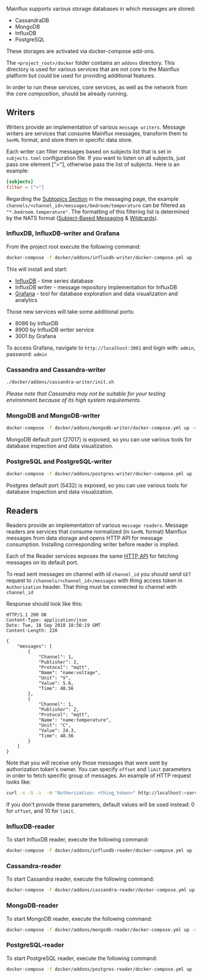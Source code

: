 Mainflux supports various storage databases in which messages are stored:
- CassandraDB
- MongoDB
- InfluxDB
- PostgreSQL

These storages are activated via docker-compose add-ons.

The `<project_root>/docker` folder contains an `addons` directory. This directory is used for various services that are not core to the Mainflux platform but could be used for providing additional features.

In order to run these services, core services, as well as the network from the core composition, should be already running.

## Writers

Writers provide an implementation of various `message writers`. Message writers are services that consume Mainflux messages, transform them to `SenML` format, and store them in specific data store.

Each writer can filter messages based on subjects list that is set in `subjects.toml` configuration file. If you want to listen on all subjects, just pass one element [">"], otherwise pass the list of subjects. Here is an example:

```toml
[subjects]
filter = [">"]
```

Regarding the [Subtopics Section](messaging.md#subtopics) in the messaging page, the example `channels/<channel_id>/messages/bedroom/temperature` can be filtered as `"*.bedroom.temperature"`. The formatting of this filtering list is determined by the NATS format ([Subject-Based Messaging](https://docs.nats.io/nats-concepts/subjects) & [Wildcards](https://docs.nats.io/nats-concepts/subjects#wildcards)).

### InfluxDB, InfluxDB-writer and Grafana

From the project root execute the following command:

```bash
docker-compose -f docker/addons/influxdb-writer/docker-compose.yml up -d
```

This will install and start:

- [InfluxDB](https://docs.influxdata.com/influxdb) - time series database
- InfluxDB writer - message repository implementation for InfluxDB
- [Grafana](https://grafana.com) - tool for database exploration and data visualization and analytics

Those new services will take some additional ports:

- 8086 by InfluxDB
- 8900 by InfluxDB writer service
- 3001 by Grafana

To access Grafana, navigate to `http://localhost:3001` and login with: `admin`, password: `admin`

### Cassandra and Cassandra-writer

```bash
./docker/addons/cassandra-writer/init.sh
```

_Please note that Cassandra may not be suitable for your testing environment because of its high system requirements._

### MongoDB and MongoDB-writer

```bash
docker-compose -f docker/addons/mongodb-writer/docker-compose.yml up -d
```

MongoDB default port (27017) is exposed, so you can use various tools for database inspection and data visualization.

### PostgreSQL and PostgreSQL-writer

```bash
docker-compose -f docker/addons/postgres-writer/docker-compose.yml up -d
```

Postgres default port (5432) is exposed, so you can use various tools for database inspection and data visualization.

## Readers

Readers provide an implementation of various `message readers`.
Message readers are services that consume normalized (in `SenML` format) Mainflux messages from data storage and opens HTTP API for message consumption.
Installing corresponding writer before reader is implied.

Each of the Reader services exposes the same [HTTP API](https://github.com/mainflux/mainflux/blob/master/readers/swagger.yml) for fetching messages on its default port.

To read sent messages on channel with id `channel_id` you should send `GET` request to `/channels/<channel_id>/messages` with thing access token in `Authorization` header. That thing must be connected to  channel with `channel_id`

Response should look like this:

```http
HTTP/1.1 200 OK
Content-Type: application/json
Date: Tue, 18 Sep 2018 18:56:19 GMT
Content-Length: 228

{
    "messages": [
        {
            "Channel": 1,
            "Publisher": 2,
            "Protocol": "mqtt",
            "Name": "name:voltage",
            "Unit": "V",
            "Value": 5.6,
            "Time": 48.56
        },
        {
            "Channel": 1,
            "Publisher": 2,
            "Protocol": "mqtt",
            "Name": "name:temperature",
            "Unit": "C",
            "Value": 24.3,
            "Time": 48.56
        }
    ]
}
```

Note that you will receive only those messages that were sent by authorization token's owner.
You can specify `offset` and `limit` parameters in order to fetch specific group of messages. An example of HTTP request looks like:

```bash
curl -s -S -i  -H "Authorization: <thing_token>" http://localhost:<service_port>/channels/<channel_id>/messages?offset=0&limit=5
```

If you don't provide these parameters, default values will be used instead: 0 for `offset`, and 10 for `limit`.

### InfluxDB-reader

To start InfluxDB reader, execute the following command:

```bash
docker-compose -f docker/addons/influxdb-reader/docker-compose.yml up -d
```

### Cassandra-reader

To start Cassandra reader, execute the following command:

```bash
docker-compose -f docker/addons/cassandra-reader/docker-compose.yml up -d
```

### MongoDB-reader

To start MongoDB reader, execute the following command:

```bash
docker-compose -f docker/addons/mongodb-reader/docker-compose.yml up -d
```

### PostgreSQL-reader

To start PostgreSQL reader, execute the following command:

```bash
docker-compose -f docker/addons/postgres-reader/docker-compose.yml up -d
```
